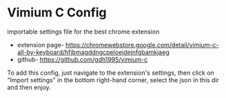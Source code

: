 # Vimium C Config
importable settings file for the best chrome extension
- extension page- https://chromewebstore.google.com/detail/vimium-c-all-by-keyboard/hfjbmagddngcpeloejdejnfgbamkjaeg
- github- https://github.com/gdh1995/vimium-c


To add this config, just navigate to the extension's settings, then click on "Import settings"  in the bottom right-hand corner, select the json in this dir and then enjoy.



